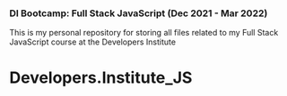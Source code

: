<h3>DI Bootcamp: Full Stack JavaScript (Dec 2021 - Mar 2022) </h3>

This is my personal repository for storing all files related to my Full Stack JavaScript course at the Developers Institute
# Developers.Institute_JS
